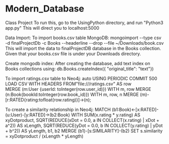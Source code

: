 # Modern_Database
Class Project
To run this, go to the UsingPython directory, and run "Python3 app.py"
This will direct you to localhost:5000

Data Import:
To import books.csv table MongoDB:
mongoimport --type csv -d finalProjectDb -c Books --headerline --drop --file ~/Downloads/book.csv
This will import the data to finalProjectDB database in the Books collection. Given that your books.csv file is under your Downloads directory. 

Create mongodb index:
After creating the database, add text index on Books collections using:
db.Books.createIndex({ "original_title": "text"})

To import ratings.csv table to Neo4j:
auto USING PERIODIC COMMIT 500
LOAD CSV WITH HEADERS FROM"file:///ratings.csv" AS row                                                                 
MERGE (m:User {userId: toInteger(row.user_id)})
WITH m, row
MERGE (n:Book{bookId:toInteger(row.book_id)})
WITH m, row, n
MERGE (m)-[r:RATED{rating:tofloat(row.rating)}]->(n);

To create a similarity relationship in Neo4j:
MATCH (b1:Book)<-[x:RATED]-(u:User)-[y:RATED]->(b2:Book) WITH SUM(x.rating * y.rating) AS xyDotproduct,
SQRT(REDUCE(xDot = 0.0, a IN COLLECT(x.rating) | xDot + a^2)) AS xLength,
SQRT(REDUCE(yDot = 0.0, b IN COLLECT(y.rating) | yDot + b^2)) AS yLength,
b1, b2
MERGE (b1)-[s:SIMILARITY]-(b2)
SET s.similarity = xyDotproduct / (xLength * yLength) 
